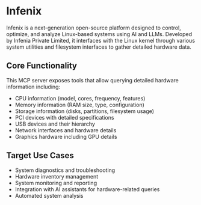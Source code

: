 # Infenix

Infenix is a next-generation open-source platform designed to control, optimize, and analyze Linux-based systems using AI and LLMs. Developed by Infenia Private Limited, it interfaces with the Linux kernel through various system utilities and filesystem interfaces to gather detailed hardware data.

## Core Functionality

This MCP server exposes tools that allow querying detailed hardware information including:

- CPU information (model, cores, frequency, features)
- Memory information (RAM size, type, configuration)
- Storage information (disks, partitions, filesystem usage)
- PCI devices with detailed specifications
- USB devices and their hierarchy
- Network interfaces and hardware details
- Graphics hardware including GPU details

## Target Use Cases

- System diagnostics and troubleshooting
- Hardware inventory management
- System monitoring and reporting
- Integration with AI assistants for hardware-related queries
- Automated system analysis
